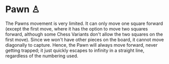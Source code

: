# Pawn &#x2659;

The Pawns movement is very limited. It can only move one square forward
(except the first move, where it has the option to move two squares
forward, although some Chess Variants don't allow the two squares on the
first move). Since we won't have other pieces on the board, it cannot move
diagonally to capture. Hence, the Pawn will always move forward, never
getting trapped; it just quickly escapes to infinity in a straight
line, regardless of the numbering used.

<div class = 'trapped' data-piece = 'pawn'></div>
<div class = 'boxset'  data-sets  = 'chess,overkill_ecumenical_chess'></div>
